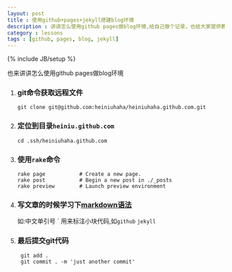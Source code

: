 ```yaml
---
layout: post
title : 使用github+pages+jekyll搭建blog环境
description : 讲讲怎么使用github pages做blog环境,给自己做个记录，也给大家提供教程，分享交流
category : lessons
tags : [github, pages, blog, jekyll]
---
```

{% include JB/setup %}

也来讲讲怎么使用github pages做blog环境

1.  ### git命令获取远程文件

		git clone git@github.com:heiniuhaha/heiniuhaha.github.com.git
	
2.  ### 定位到目录`heiniu.github.com`

		cd .ssh/heiniuhaha.github.com
		
3.  ### 使用`rake`命令

		rake page           # Create a new page.
		rake post           # Begin a new post in ./_posts
		rake preview        # Launch preview environment
	
4. ### 写文章的时候学习下[markdown语法](https://github.com/othree/markdown-syntax-zhtw/blob/master/basics.md)
	 如:中文单引号 &#96; 用来标注小块代码,如`github` `jekyll`
	 
5. ### 最后提交git代码
		git add .
		git commit . -m 'just another commit'
		